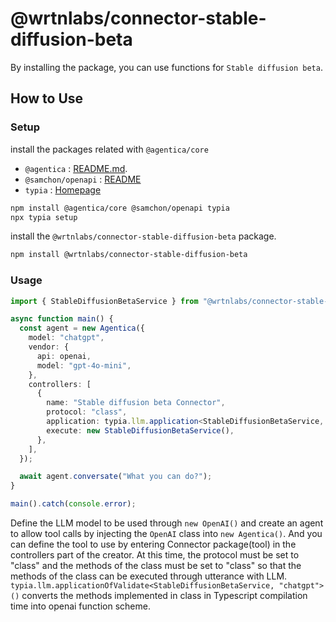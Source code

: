 # @wrtnlabs/connector-stable-diffusion-beta

By installing the package, you can use functions for `Stable diffusion beta`.

## How to Use

### Setup

install the packages related with `@agentica/core`

- `@agentica` : [README.md](https://github.com/wrtnlabs/agentica).
- `@samchon/openapi` : [README](https://github.com/samchon/openapi)
- `typia` : [Homepage](https://typia.io/)

```bash
npm install @agentica/core @samchon/openapi typia
npx typia setup
```

install the `@wrtnlabs/connector-stable-diffusion-beta` package.

```bash
npm install @wrtnlabs/connector-stable-diffusion-beta
```

### Usage

```ts
import { StableDiffusionBetaService } from "@wrtnlabs/connector-stable-diffusion-beta";

async function main() {
  const agent = new Agentica({
    model: "chatgpt",
    vendor: {
      api: openai,
      model: "gpt-4o-mini",
    },
    controllers: [
      {
        name: "Stable diffusion beta Connector",
        protocol: "class",
        application: typia.llm.application<StableDiffusionBetaService, "chatgpt">(),
        execute: new StableDiffusionBetaService(),
      },
    ],
  });

  await agent.conversate("What you can do?");
}

main().catch(console.error);
```

Define the LLM model to be used through `new OpenAI()` and create an agent to allow tool calls by injecting the `OpenAI` class into `new Agentica()`. And you can define the tool to use by entering Connector package(tool) in the controllers part of the creator. At this time, the protocol must be set to "class" and the methods of the class must be set to "class" so that the methods of the class can be executed through utterance with LLM. `typia.llm.applicationOfValidate<StableDiffusionBetaService, "chatgpt">()` converts the methods implemented in class in Typescript compilation time into openai function scheme.
